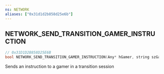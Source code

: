 ```yaml
---
ns: NETWORK
aliases: ["0x31d1d2b858d25e6b"]
---
```

## NETWORK_SEND_TRANSITION_GAMER_INSTRUCTION

```c
// 0x31D1D2B858D25E6B
bool NETWORK_SEND_TRANSITION_GAMER_INSTRUCTION(Any* hGamer, string szGamerName, int nInstruction, int nInstructionParam, bool Broadcast);
```

Sends an instruction to a gamer in a transition session

